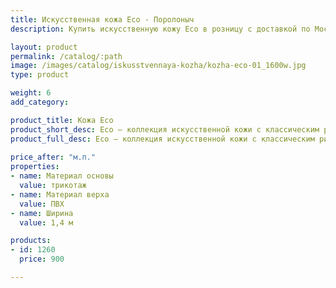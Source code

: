 ```yaml
---
title: Искусственная кожа Eco - Поролоныч
description: Купить искусственную кожу Eco в розницу с доставкой по Москве.

layout: product
permalink: /catalog/:path
image: /images/catalog/iskusstvennaya-kozha/kozha-eco-01_1600w.jpg
type: product

weight: 6
add_category: 

product_title: Кожа Eco
product_short_desc: Eco – коллекция искусственной кожи с классическим рисунком. Легкая, прочная и износостойкая, удобна в работе и хорошо драпируется.
product_full_desc: Eco – коллекция искусственной кожи с классическим рисунком. Легкая, прочная и износостойкая, удобна в работе и хорошо драпируется.
        
price_after: "м.п."
properties:
- name: Материал основы
  value: трикотаж
- name: Материал верха
  value: ПВХ
- name: Ширина
  value: 1,4 м

products:
- id: 1260
  price: 900

---
```

